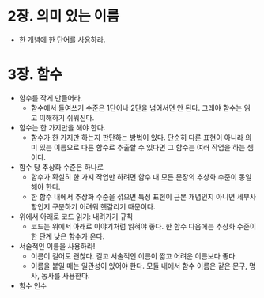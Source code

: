 # 2장. 의미 있는 이름

- 한 개념에 한 단어를 사용하라.

# 3장. 함수

- 함수를 작게 만들어라.
    - 함수에서 들여쓰기 수준은 1단이나 2단을 넘어서면 안 된다. 그래야 함수는 읽고 이해하기 쉬워진다.
- 함수는 한 가지만을 해야 한다.
    - 함수가 한 가지만 하는지 판단하는 방법이 있다. 단순히 다른 표현이 아니라 의미 있는 이름으로 다른 함수르 추출할 수 있다면 그 함수는 여러 작업을 하는 셈이다.
- 함수 당 추상화 수준은 하나로
    - 함수가 확실히 한 가지 작업만 하려면 함수 내 모든 문장의 추상화 수준이 동일해야 한다.
    - 한 함수 내에서 추상화 수준을 섞으면 특정 표현이 근본 개념인지 아니면 세부사항인지 구분하기 어려워 헷갈리기 때문이다.
- 위에서 아래로 코드 읽기: 내려가기 규칙
    - 코드는 위에서 아래로 이야기처럼 읽혀야 좋다. 한 함수 다음에는 추상화 수준이 한 단계 낮은 함수가 온다.
- 서술적인 이름을 사용하라!
    - 이름이 길어도 괜찮다. 길고 서술적인 이름이 짧고 어려운 이름보다 좋다.
    - 이름을 붙일 때는 일관성이 있어야 한다. 모듈 내에서 함수 이름은 같은 문구, 명사, 동사를 사용한다.
- 함수 인수
